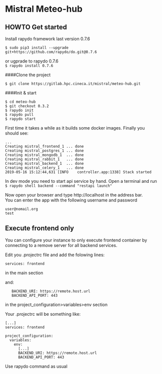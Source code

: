 # Mistral Meteo-hub

## HOWTO Get started

Install rapydo framework last version 0.7.6

`$ sudo pip3 install --upgrade git+https://github.com/rapydo/do.git@0.7.6`

or ugprade to rapydo 0.7.6  
`$ rapydo install 0.7.6`

####Clone the project

```
$ git clone https://gitlab.hpc.cineca.it/mistral/meteo-hub.git
```

####Init & start

```
$ cd meteo-hub
$ git checkout 0.3.2
$ rapydo init
$ rapydo pull
$ rapydo start
```

First time it takes a while as it builds some docker images. Finally you should see:

```
...
Creating mistral_frontend_1 ... done
Creating mistral_postgres_1 ... done
Creating mistral_mongodb_1  ... done
Creating mistral_rabbit_1   ... done
Creating mistral_backend_1  ... done
Creating mistral_celery_1   ... done
2019-05-16 15:12:44,631 [INFO    controller.app:1338] Stack started
```

In dev mode you need to start api service by hand. Open a terminal and run  
`$ rapydo shell backend --command "restapi launch"`

Now open your browser and type http://localhost in the address bar.  
You can enter the app with the following username and password

```
user@nomail.org
test
```

## Execute frontend only

You can configure your instance to only execute frontend container by connecting to a remove server for all backend services.

Edit you .projectrc file and add the folowing lines:

```
services: frontend
```

in the main section

and:

```
   BACKEND_URI: https://remote.host.url
   BACKEND_API_PORT: 443
```

in the project_configuration>variables>env section

Your .projectrc will be something like:

```
[...]
services: frontend

project_configuration:
  variables:
    env:
      [...]
      BACKEND_URI: https://remote.host.url
      BACKEND_API_PORT: 443
```

Use rapydo command as usual
